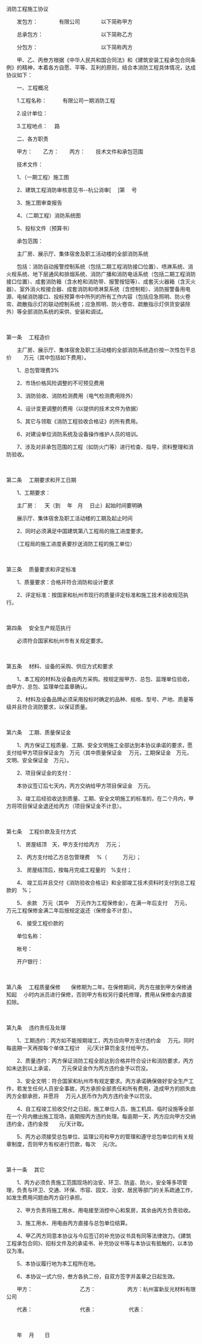 



消防工程施工协议



 

　　发包方：　　　　有限公司　　　　以下简称甲方

　　总承包方：　　　　　　　　　　　以下简称乙方

　　分包方：　　　　　　　　　　　　以下简称丙方　　

　　甲、乙、丙叁方根据《中华人民共和国合同法》和《建筑安装工程承包合同条例》的精神，本着各方自愿、平等、互利的原则，结合本消防工程具体情况，达成协议如下：　　

　　一、工程概况

　　1.工程名称：　　　有限公司一期消防工程

　　2.设计单位：

　　3.工程地点：　 路　　

　　二、各方职责

　　甲方：　　乙方：　　丙方：　　技术文件和承包范围

　　技术文件：

　　1、（一期工程）施工图

　　2、建筑工程消防审核意见书--杭公消审[　 ]第　 号

　　3、施工图审查报告

　　4、（二期工程）消防系统图

　　5、投标文件（预算书）

　　承包范围：

　　主厂房、展示厅、集体宿舍及职工活动楼的全部消防系统

　　包括：消防自动报警控制系统（包括二期工程消防接口位置）、喷淋系统、消火栓系统、地下层通风和排烟系统、消防广播和消防电话系统（包括二期工程消防接口位置）、成套消防箱（含水枪和消防带、报警按钮等）、成套灭火器箱（含灭火器）、室外消火栓接合器、成套消防和喷淋泵系统（含控制柜）、消防报警备用电源、电梯消防接口、投标预算书中所列的所有工作内容（包括应急照明、防火卷帘、疏散指示灯的联动控制系统；应急照明、防火卷帘、疏散指示灯供货安装除外）等全部消防系统的采供、安装和调试。

　　

第一条
　工程造价

　　主厂房、展示厅、集体宿舍及职工活动楼的全部消防系统造价按一次性包干总价　　 万元（其中包括如下费用）。

　　1、总包管理费3%

　　2、市场价格风险调整的不可预见费用

　　3、消防验收、消防检测费用（电气检测费用除外）

　　4、设计变更调整的费用（以提供的技术文件为依据）

　　5、其它与领取《消防工程验收合格证》的所有费用。

　　6、对建设单位消防系统及设备操作维护人员的培训。

　　7、涉及对非承包范围的工程（如防火门等）进行检查、指导，资料整理和消防验收。

　　

第二条
　工期要求和开工日期

　　1、工期要求：

　　主厂房：　 天（到　 年　月　 日止）起始时间要明确

　　展示厅、集体宿舍及职工活动楼的工期及起止时间

　　2、同时必须满足中国建筑第八工程局的施工进度要求。

　　（工程局的施工进度表要抄送消防工程的施工单位）

　　

第三条
　质量要求和评定标准

　　1、质量要求：合格并符合消防和设计要求

　　2、评定标准：按国家和杭州市现行的质量评定标准和施工技术验收规范执行。

　　

第四条
　安全生产规范执行

　　必须符合国家和杭州市有关规定要求。

　　

第五条
　材料、设备的采购、供应方式和要求

　　1、本工程的材料及设备由丙方采购。按规定报甲方、总包、监理单位验收，由甲方、总包、监理单位盖章确认。

　　2、材料及设备品牌必须采用投标时确定的品种、规格、型号、产地、质量等级并且符合消防要求，以保证质量。

　　

第六条
　工期、质量保证金

　　1、丙方保证工程质量、工期、安全文明施工全部达到本协议承诺的要求，愿支付给甲方项目保证金为　万元（其中质量保证金　 万元，工期保证金　万元，文明、安全保证金　万元）。

　　2、项目保证金的支付：

　　本协议签订后七天内，丙方交纳给甲方项目保证金　万元。

　　3、竣工后经验收达到质量、工期、安全文明施工的标准的，在二个月内，甲方将项目保证金退还给丙方（项目保证金不计息）。

　　

第七条
　工程价款及支付方式　　

　　1、 房屋结顶　天，甲方支付给丙方　 万元；

　　2、 丙方支付给乙方总包管理费　 %（　　　万元）；

　　3、 房屋结顶后，按每月完成工程量的　%支付；

　　4、 竣工后并且交付《消防验收合格证》和全部竣工技术资料时支付到总工程款的　%；

　　5、 余款　万元（其中　 万元作为工程保修金），在满一年后支付　 万元，　万元工程保修金满二年后按规定返还（保修金不计息）。

　　6、 接受工程价款的

　　单位名称：

　　帐号：

　　开户银行：

　　

第八条
　工程质量保修　　保修期为二年。在保修期间，丙方在接到甲方保修通知起　 小时内派员进行保修，否则甲方有权另行委托修理，费用从保修金内直接扣除。

　　

第九条
　违约责任及处理

　　1、工期违约：丙方如不能按期竣工，丙方应向甲方支付违约金　 万元。同时每逾期一天再按每个单体工程计　 元/天计算罚金支付给甲方。

　　2、质量违约：丙方保证消防工程全部达到合格并符合设计和消防要求，丙方如未达到以上承诺，　　万元保证金作为丙方违约金予以罚没。

　　3、安全文明：符合国家和杭州市有规定要求。丙方承诺确保做好安全生产工作，若发生任何人员安全事故，丙方承担全部责任和所有费用，造成甲方的损失由丙方全额承担，并愿将　 万元人民币作为丙方违约金予以罚没。

　　4、自工程竣工验收交付之日起，施工单位人员、施工机具、临时设施等全部在一个月内撤出施工现场，逾期按丙方违约处理。每逾期一天，丙方应向甲方交纳违约金，违约金按　　元/天计取。

　　5、丙方必须接受总包单位、监理公司和甲方的管理和遵守总包单位的有关规章制度，否则甲方有权进行罚款，每次　 元/次。

　　

第十一条
　其它

　　1、丙方必须负责施工范围现场的治安、环卫、防盗、防火，安全等多项管理，负责与环卫、交通、环保、市容、园文、治安、居民等部门的关系疏通工作，如发生费用问题由丙方自行承担。

　　2、甲方负责将施工用水、用电接至消控中心和泵房，其余由丙方负责验收。

　　3、施工用水、用电由丙方直接与总包单位结算。

　　4、甲乙丙方同意本协议与今后签订的补充协议书具有同等法律效力。《建筑工程承包合同》、招标文件及的承诺书、补充协议书等与本协议有抵触的，以本协议为准。

　　5、本协议履行地为本工程所在地。

　　6、本协议一式六份，叁方各执二份，自双方签字并盖章之日起生效。　　

　　甲方：　　　　　　　　　乙方：　　　　　　丙方：杭州富新反光材料有限公司　　

　　代表：　　　　　　　　　代表：　　　　　　 代表：

　　


 　　年　 月　　日
 
　　



　　